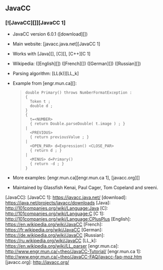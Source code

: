 ## JavaCC ##

### [![JavaCC][]][JavaCC 1] ###

 *  JavaCC version 6.0.1 ([download][])
 *  Main website: [javacc.java.net][JavaCC 1]
 *  Works with [Java][], [C][], [C++][C 1]
 *  Wikipedia: ([English][]) ([French][]) ([German][]) ([Russian][])
 *  Parsing algorithm: [LL(k)][LL_k]
 *  Example from [engr.mun.ca][]:
    
    > ``````````
    > double Primary() throws NumberFormatException :
    > {
    > 	Token t ;
    > 	double d ;
    > }
    > {
    > 	t=<NUMBER>
    > 	{ return Double.parseDouble( t.image ) ; }
    > |
    > 	<PREVIOUS>
    > 	{ return previousValue ; }
    > |
    > 	<OPEN_PAR> d=Expression() <CLOSE_PAR>
    > 	{ return d ; }
    > |
    > 	<MINUS> d=Primary()
    > 	{ return -d ; }
    > }
    > ``````````
 *  More examples: [engr.mun.ca][engr.mun.ca 1], [javacc.org][]
 *  Maintained by Glassfish Kenai, Paul Cager, Tom Copeland and sreeni.


[JavaCC]: 
[JavaCC 1]: https://javacc.java.net/
[download]: https://java.net/projects/javacc/downloads
[Java]: http://101companies.org/wiki/Language:Java
[C]: http://101companies.org/wiki/Language:C
[C 1]: http://101companies.org/wiki/Language:CPlusPlus
[English]: https://en.wikipedia.org/wiki/JavaCC
[French]: https://fr.wikipedia.org/wiki/JavaCC
[German]: https://de.wikipedia.org/wiki/JavaCC
[Russian]: https://ru.wikipedia.org/wiki/JavaCC
[LL_k]: https://en.wikipedia.org/wiki/LL_parser
[engr.mun.ca]: http://www.engr.mun.ca/~theo/JavaCC-Tutorial/
[engr.mun.ca 1]: http://www.engr.mun.ca/~theo/JavaCC-FAQ/javacc-faq-moz.htm
[javacc.org]: http://javacc.org/